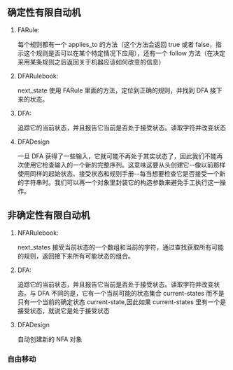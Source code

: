 ## 确定性有限自动机

1. FARule:

   每个规则都有一个 applies_to 的方法（这个方法会返回 true 或者 false，指示这个规则是否可以在某个特定情况下应用），还有一个 follow 方法（在决定采用某条规则之后返回关于机器应该如何改变的信息）

2. DFARulebook:

   next_state 使用 FARule 里面的方法，定位到正确的规则，并找到 DFA 接下来的状态。

3. DFA:

   追踪它的当前状态，并且报告它当前是否处于接受状态。读取字符并改变状态

4. DFADesign

   一旦 DFA 获得了一些输入，它就可能不再处于其实状态了，因此我们不能再次使用它检查输入的一个新的完整序列。这意味这要从头创建它--像以前那样使用同样的起始状态、接受状态和规则手册--每当想要检查它是否接受一个新的字符串时。我们可以再一个对象里封装它的构造参数来避免手工执行这一操作。

## 非确定性有限自动机

1. NFARulebook:

   next_states 接受当前状态的一个数组和当前的字符，通过查找获取所有可能的规则，返回接下来所有可能状态的组合。

2. DFA:

   追踪它的当前状态，并且报告它当前是否处于接受状态。读取字符并改变状态。与 DFA 不同的是，它有一个当前可能的状态集合 current-states 而不是只有一个当前的确定状态 current-state,因此如果 current-states 里有一个是接受状态，就说它是处于接受状态

3. DFADesign

   自动创建新的 NFA 对象

### 自由移动

